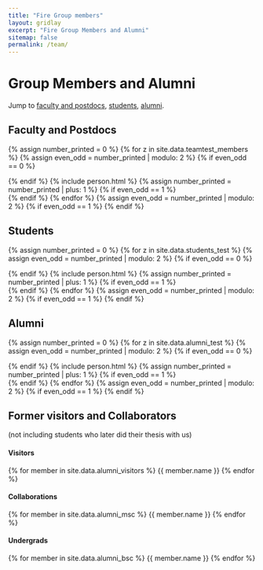 ```yaml
---
title: "Fire Group members"
layout: gridlay
excerpt: "Fire Group Members and Alumni"
sitemap: false
permalink: /team/
---
```

# Group Members and Alumni


Jump to [faculty and postdocs](#faculty-and-postdocs), [students](#students), [alumni](#alumni).

## Faculty and Postdocs

{% assign number_printed = 0 %}
{% for z in site.data.teamtest_members %}
{% assign even_odd = number_printed | modulo: 2 %}
{% if even_odd == 0 %}
<div class="row">
{% endif %}
{% include person.html %}
{% assign number_printed = number_printed | plus: 1 %}
{% if even_odd == 1 %}
</div>
{% endif %}
{% endfor %}
{% assign even_odd = number_printed | modulo: 2 %}
{% if even_odd == 1 %}
</div>
{% endif %}



## Students

{% assign number_printed = 0 %}
{% for z in site.data.students_test %}
{% assign even_odd = number_printed | modulo: 2 %}
{% if even_odd == 0 %}
<div class="row">
{% endif %}
{% include person.html %}
{% assign number_printed = number_printed | plus: 1 %}
{% if even_odd == 1 %}
</div>
{% endif %}
{% endfor %}
{% assign even_odd = number_printed | modulo: 2 %}
{% if even_odd == 1 %}
</div>
{% endif %}



## Alumni

{% assign number_printed = 0 %}
{% for z in site.data.alumni_test %}
{% assign even_odd = number_printed | modulo: 2 %}
{% if even_odd == 0 %}
<div class="row">
{% endif %}
{% include person.html %}
{% assign number_printed = number_printed | plus: 1 %}
{% if even_odd == 1 %}
</div>
{% endif %}
{% endfor %}
{% assign even_odd = number_printed | modulo: 2 %}
{% if even_odd == 1 %}
</div>
{% endif %}


## Former visitors and Collaborators
(not including students who later did their thesis with us)

<div class="row">

<div class="col-sm-4 clearfix">
<h4>Visitors</h4>
{% for member in site.data.alumni_visitors %}
{{ member.name }}
{% endfor %}
</div>

<div class="col-sm-4 clearfix">
<h4>Collaborations</h4>
{% for member in site.data.alumni_msc %}
{{ member.name }}
{% endfor %}
</div>

<div class="col-sm-4 clearfix">
<h4>Undergrads</h4>
{% for member in site.data.alumni_bsc %}
{{ member.name }}
{% endfor %}
</div>

</div>

